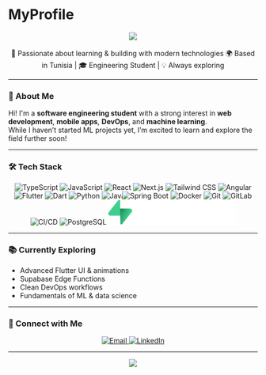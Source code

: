 # MyProfile

<!-- Header -->
<p align="center">
  <img src="https://capsule-render.vercel.app/api?type=waving&color=0:06B6D4,100:3B82F6&height=200&section=header&text=Hi%20there!%20I'm%20a%20Software%20Engineering%20Student%20👨‍💻&fontSize=28&fontColor=ffffff"/>
</p>

<p align="center">
  🚀 Passionate about learning & building with modern technologies  
  🌍 Based in Tunisia | 🎓 Engineering Student | 💡 Always exploring
</p>

---

### 🧠 About Me

Hi! I'm a **software engineering student** with a strong interest in **web development**, **mobile apps**, **DevOps**, and **machine learning**.  
While I haven’t started ML projects yet, I’m excited to learn and explore the field further soon!

---

### 🛠️ Tech Stack

<p align="center">
  <!-- Languages & Frontend -->
  <img src="https://cdn.jsdelivr.net/gh/devicons/devicon/icons/typescript/typescript-original.svg" height="50" alt="TypeScript" />
  <img src="https://cdn.jsdelivr.net/gh/devicons/devicon/icons/javascript/javascript-original.svg" height="50" alt="JavaScript" />
  <img src="https://cdn.jsdelivr.net/gh/devicons/devicon/icons/react/react-original.svg" height="50" alt="React" />
  <img src="https://cdn.jsdelivr.net/gh/devicons/devicon/icons/nextjs/nextjs-original.svg" height="50" alt="Next.js" />
  <img src="https://raw.githubusercontent.com/tailwindlabs/tailwindcss/master/.github/logo-light.svg" height="50" alt="Tailwind CSS" />
  <img src="https://cdn.jsdelivr.net/gh/devicons/devicon/icons/angularjs/angularjs-original.svg" height="50" alt="Angular" />

  <!-- Mobile & Backend -->
  <img src="https://cdn.jsdelivr.net/gh/devicons/devicon/icons/flutter/flutter-original.svg" height="50" alt="Flutter" />
  <img src="https://cdn.jsdelivr.net/gh/devicons/devicon/icons/dart/dart-original.svg" height="50" alt="Dart" />
  <img src="https://cdn.jsdelivr.net/gh/devicons/devicon/icons/python/python-original.svg" height="50" alt="Python" />
  <img src="https://cdn.jsdelivr.net/gh/devicons/devicon/icons/java/java-original.svg" height="50" alt="Java" />
  <img src="https://upload.wikimedia.org/wikipedia/commons/4/44/Spring_Framework_Logo_2018.svg" height="50" alt="Spring Boot" style="margin-left:-10px" />

  <!-- DevOps & Tools -->
  <img src="https://cdn.jsdelivr.net/gh/devicons/devicon/icons/docker/docker-original.svg" height="50" alt="Docker" />
  <img src="https://cdn.jsdelivr.net/gh/devicons/devicon/icons/git/git-original.svg" height="50" alt="Git" />
  <img src="https://cdn.jsdelivr.net/gh/devicons/devicon/icons/gitlab/gitlab-original.svg" height="50" alt="GitLab" />
  <img src="https://cdn-icons-png.flaticon.com/512/1183/1183672.png" height="50" alt="CI/CD" />

  <!-- Databases -->
  <img src="https://cdn.jsdelivr.net/gh/devicons/devicon/icons/postgresql/postgresql-original.svg" height="50" alt="PostgreSQL" />
  <img src="https://raw.githubusercontent.com/supabase/supabase/master/apps/www/public/images/logo-dark.png" height="50" alt="Supabase" />
</p>



---

### 📚 Currently Exploring

- Advanced Flutter UI & animations  
- Supabase Edge Functions  
- Clean DevOps workflows  
- Fundamentals of ML & data science

---

### 🤝 Connect with Me

<p align="center">
  <a href="mailto:youssef.debel3318@istic.ucar.tn" target="_blank" rel="noopener noreferrer">
    <img src="https://img.shields.io/badge/Gmail-D14836?style=for-the-badge&logo=gmail&logoColor=white" alt="Email" />
  </a>
  <a href="https://www.linkedin.com/in/youssef-debel-956a5a298" target="_blank" rel="noopener noreferrer">
    <img src="https://img.shields.io/badge/LinkedIn-0077B5?style=for-the-badge&logo=linkedin&logoColor=white" alt="LinkedIn" />
  </a>
</p>

---

<p align="center">
  <img src="https://capsule-render.vercel.app/api?type=waving&color=0:3B82F6,100:06B6D4&height=120&section=footer"/>
</p>
